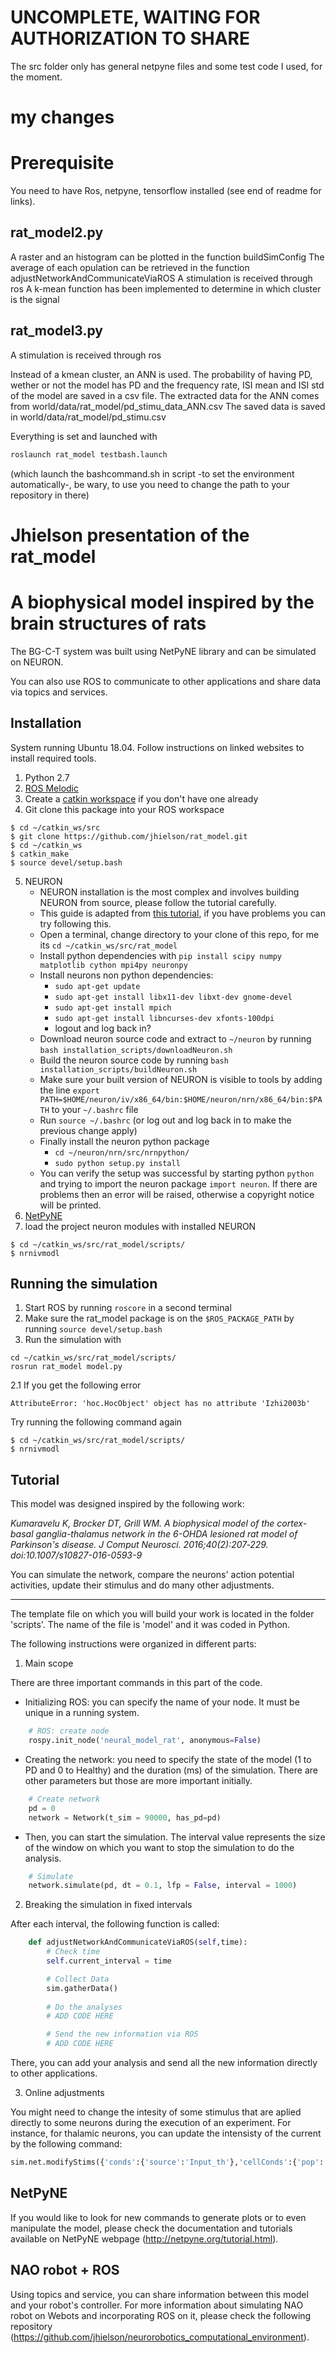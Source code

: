 # UNCOMPLETE, WAITING FOR AUTHORIZATION TO SHARE 

The src folder only has general netpyne files and some test code I used, for the moment.

# my changes 

# Prerequisite

You need to have Ros, netpyne, tensorflow installed (see end of readme for links).

## rat_model2.py

A raster and an histogram can be plotted in the function buildSimConfig
The average of each opulation can be retrieved in the function adjustNetworkAndCommunicateViaROS
A stimulation is received through ros 
A k-mean function has been implemented to determine in which cluster is the signal


## rat_model3.py
A stimulation is received through ros 

Instead of a kmean cluster, an ANN is used.
The probability of having PD, wether or not the model has PD and the frequency rate, ISI mean and ISI std of the model are saved in a csv file.
The extracted data for the ANN comes from world/data/rat_model/pd_stimu_data_ANN.csv
The saved data is saved in world/data/rat_model/pd_stimu.csv

Everything is set and launched with 

```bash
roslaunch rat_model testbash.launch
```
(which launch the bashcommand.sh in script -to set the environment automatically-, be wary, to use you need to change the path to your repository in there)


# Jhielson presentation of the rat_model

# A biophysical model inspired by the brain structures of rats 

The BG-C-T system was built using NetPyNE library and can be simulated on NEURON. 

You can also use ROS to communicate to other applications and share data via topics and services.  

## Installation

System running Ubuntu 18.04. Follow instructions on linked websites to install required tools.

1. Python 2.7 
2. [ROS Melodic](http://wiki.ros.org/melodic)
3. Create a [catkin workspace](http://wiki.ros.org/catkin/Tutorials/create_a_workspace) if you don't have one already
4. Git clone this package into your ROS workspace
```
$ cd ~/catkin_ws/src
$ git clone https://github.com/jhielson/rat_model.git
$ cd ~/catkin_ws
$ catkin_make
$ source devel/setup.bash
```
5. NEURON
    - NEURON installation is the most complex and involves building NEURON from source, please follow the tutorial carefully.
    - This guide is adapted from [this tutorial](https://neurojustas.com/2018/03/27/tutorial-installing-neuron-simulator-with-python-on-ubuntu-linux/), if you have problems you can try following this.
    - Open a terminal, change directory to your clone of this repo, for me its `cd ~/catkin_ws/src/rat_model`
    - Install python dependencies with `pip install scipy numpy matplotlib cython mpi4py neuronpy`
    - Install neurons non python dependencies:
        - `sudo apt-get update`
        - `sudo apt-get install libx11-dev libxt-dev gnome-devel`
        - `sudo apt-get install mpich`
        - `sudo apt-get install libncurses-dev xfonts-100dpi`
        - logout and log back in?
    - Download neuron source code and extract to `~/neuron` by running `bash installation_scripts/downloadNeuron.sh`
    - Build the neuron source code by running `bash installation_scripts/buildNeuron.sh`
    - Make sure your built version of NEURON is visible to tools by adding the line `export PATH=$HOME/neuron/iv/x86_64/bin:$HOME/neuron/nrn/x86_64/bin:$PATH` to your `~/.bashrc` file
    - Run `source ~/.bashrc` (or log out and log back in to make the previous change apply)
    - Finally install the neuron python package
        - `cd ~/neuron/nrn/src/nrnpython/`
        - `sudo python setup.py install`
    - You can verify the setup was successful by starting python `python` and trying to import the neuron package `import neuron`. If there are problems then an error will be raised, otherwise a copyright notice will be printed.
6. [NetPyNE](http://netpyne.org/install.html#install-only-netpyne)
7. load the project neuron modules with installed NEURON
```
$ cd ~/catkin_ws/src/rat_model/scripts/
$ nrnivmodl
```

## Running the simulation

1. Start ROS by running `roscore` in a second terminal
2. Make sure the rat_model package is on the `$ROS_PACKAGE_PATH` by running `source devel/setup.bash`
3. Run the simulation with
```
cd ~/catkin_ws/src/rat_model/scripts/
rosrun rat_model model.py
```

2.1 If you get the following error
```
AttributeError: 'hoc.HocObject' object has no attribute 'Izhi2003b'
```
Try running the following command again
```
$ cd ~/catkin_ws/src/rat_model/scripts/
$ nrnivmodl
```

## Tutorial

This model was designed inspired by the following work:

*Kumaravelu K, Brocker DT, Grill WM. A biophysical model of the cortex-basal ganglia-thalamus network in the 6-OHDA lesioned rat model of Parkinson's disease. J Comput Neurosci. 2016;40(2):207‐229. doi:10.1007/s10827-016-0593-9*

You can simulate the network, compare the neurons' action potential activities, update their stimulus and do many other adjustments.  

***

The template file on which you will build your work is located in the folder 'scripts'. The name of the file is 'model' and it was coded in Python.

The following instructions were organized in different parts:

1. Main scope

There are three important commands in this part of the code.

- Initializing ROS: you can specify the name of your node. It must be unique in a running system. 
```python
    # ROS: create node
    rospy.init_node('neural_model_rat', anonymous=False)
```
- Creating the network: you need to specify the state of the model (1 to PD and 0 to Healthy) and the duration (ms) of the simulation. There are other parameters but those are more important initially.
```python
    # Create network
    pd = 0     
    network = Network(t_sim = 90000, has_pd=pd)
```
- Then, you can start the simulation. The interval value represents the size of the window on which you want to stop the simulation to do the analysis.
```python
    # Simulate 
    network.simulate(pd, dt = 0.1, lfp = False, interval = 1000)
```

2. Breaking the simulation in fixed intervals

After each interval, the following function is called:
```python
    def adjustNetworkAndCommunicateViaROS(self,time):
        # Check time
        self.current_interval = time

        # Collect Data 
        sim.gatherData()
        
        # Do the analyses
        # ADD CODE HERE

        # Send the new information via ROS
        # ADD CODE HERE
```
There, you can add your analysis and send all the new information directly to other applications.

3. Online adjustments 

You might need to change the intesity of some stimulus that are aplied directly to some neurons during the execution of an experiment. For instance, for thalamic neurons, you can update the intensisty of the current by the following command:

```python
sim.net.modifyStims({'conds':{'source':'Input_th'},'cellConds':{'pop':'TH'},'amp':0.0018})
```

## NetPyNE

If you would like to look for new commands to generate plots or to even manipulate the model, please check the documentation and tutorials available on NetPyNE webpage (http://netpyne.org/tutorial.html).

## NAO robot + ROS

Using topics and service, you can share information between this model and your robot's controller. For more information about simulating NAO robot on Webots and incorporating ROS on it, please check the following repository (https://github.com/jhielson/neurorobotics_computational_environment). 


